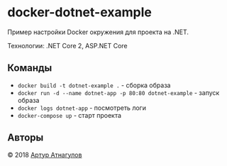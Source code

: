 # docker-dotnet-example

Пример настройки Docker окружения для проекта на .NET. 

Технологии: .NET Core 2, ASP.NET Core

## Команды

- `docker build -t dotnet-example .` - сборка образа
- `docker run -d --name dotnet-app -p 80:80 dotnet-example` - запуск образа
- `docker logs dotnet-app` - посмотреть логи
- `docker-compose up` - старт проекта

## Авторы

&copy; 2018 [Артур Атнагулов](http://i.atnartur.ru)
